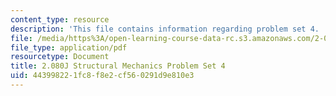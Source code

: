 ```yaml
---
content_type: resource
description: 'This file contains information regarding problem set 4. '
file: /media/https%3A/open-learning-course-data-rc.s3.amazonaws.com/2-080j-structural-mechanics-fall-2013/443998221fc8f8e2cf560291d9e810e3_MIT2_080JF13_ProbSet_4.pdf
file_type: application/pdf
resourcetype: Document
title: 2.080J Structural Mechanics Problem Set 4
uid: 44399822-1fc8-f8e2-cf56-0291d9e810e3
---
```

